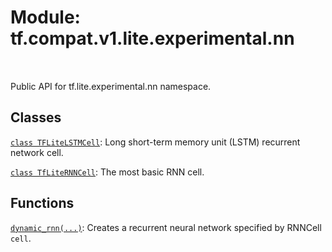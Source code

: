 <div itemscope itemtype="http://developers.google.com/ReferenceObject">
<meta itemprop="name" content="tf.compat.v1.lite.experimental.nn" />
<meta itemprop="path" content="Stable" />
</div>

# Module: tf.compat.v1.lite.experimental.nn


<table class="tfo-notebook-buttons tfo-api" align="left">
</table>



Public API for tf.lite.experimental.nn namespace.



## Classes

[`class TFLiteLSTMCell`](../../../../../tf/compat/v1/lite/experimental/nn/TFLiteLSTMCell.md): Long short-term memory unit (LSTM) recurrent network cell.

[`class TfLiteRNNCell`](../../../../../tf/compat/v1/lite/experimental/nn/TfLiteRNNCell.md): The most basic RNN cell.

## Functions

[`dynamic_rnn(...)`](../../../../../tf/compat/v1/lite/experimental/nn/dynamic_rnn.md): Creates a recurrent neural network specified by RNNCell `cell`.

